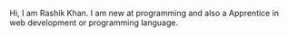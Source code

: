 Hi, I am Rashik Khan.
I am new at programming and also a Apprentice in web development or programming language.
